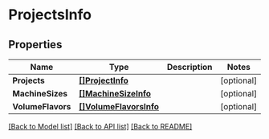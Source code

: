 # ProjectsInfo

## Properties

Name | Type | Description | Notes
------------ | ------------- | ------------- | -------------
**Projects** | [**[]ProjectInfo**](ProjectInfo.md) |  | [optional] 
**MachineSizes** | [**[]MachineSizeInfo**](MachineSizeInfo.md) |  | [optional] 
**VolumeFlavors** | [**[]VolumeFlavorsInfo**](VolumeFlavorsInfo.md) |  | [optional] 

[[Back to Model list]](../README.md#documentation-for-models) [[Back to API list]](../README.md#documentation-for-api-endpoints) [[Back to README]](../README.md)


